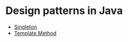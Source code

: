 # Design patterns in Java

* [Singleton](https://www.emmecilab.net/blog/design-patterns-in-java-singleton/)
* [Template Method](https://www.emmecilab.net/blog/design-patterns-in-java-template-method/)
